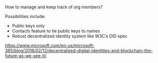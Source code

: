 How to manage and keep track of org members?

Possibilities include:
- Public keys only
- Contacts feature to tie public keys to names
- Robust decentralized identity system like W3C’s DID spec

https://www.microsoft.com/en-us/microsoft-365/blog/2018/02/12/decentralized-digital-identities-and-blockchain-the-future-as-we-see-it/